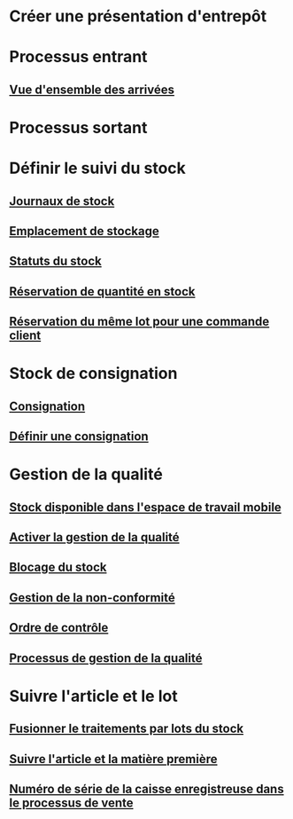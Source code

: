 # Créer une présentation d'entrepôt
# Processus entrant
## [Vue d'ensemble des arrivées](arrival-overview.md)
# Processus sortant
# Définir le suivi du stock
## [Journaux de stock](inventory-journals.md)
## [Emplacement de stockage](inventory-locations.md)
## [Statuts du stock](inventory-statuses.md)
## [Réservation de quantité en stock](reserve-inventory-quantities.md)
## [Réservation du même lot pour une commande client](../sales-marketing/reserve-same-batch-sales-order.md)
# Stock de consignation
## [Consignation](consignment.md)
## [Définir une consignation](set-up-consignment.md)
# Gestion de la qualité
## [Stock disponible dans l'espace de travail mobile](inventory-on-hand-mobile-workspace.md)
## [Activer la gestion de la qualité](enable-quality-management.md)
## [Blocage du stock](inventory-blocking.md)
## [Gestion de la non-conformité](enable-nonconformance-management.md)
## [Ordre de contrôle](quarantine-orders.md)
## [Processus de gestion de la qualité](quality-management-processes.md)
# Suivre l'article et le lot
## [Fusionner le traitements par lots du stock](merge-inventory-batches.md)
## [Suivre l'article et la matière première](trace-items-raw-materials-inventory-production-sales.md)
## [Numéro de série de la caisse enregistreuse dans le processus de vente](../sales-marketing/register-serial-numbers-sales-process.md)

